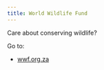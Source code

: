 ```yaml
---
title: World Wildlife Fund
---
```


Care about conserving wildlife?

Go to:

- [wwf.org.za](https://www.wwf.org.za/)
